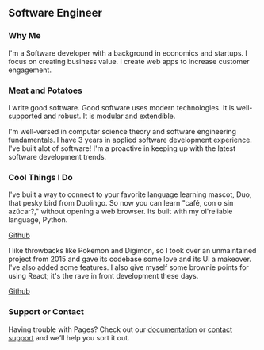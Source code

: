## Software Engineer


### Why Me

I'm a Software developer with a background in economics and startups. I focus on creating business value. I create web apps to increase customer engagement.

### Meat and Potatoes

I write good software. Good software uses modern technologies. It is well-supported and robust. It is modular and extendible.

I'm well-versed in computer science theory and software engineering fundamentals. I have 3 years in applied software development experience. I've built alot of software! I'm a proactive in keeping up with the latest software development trends.

### Cool Things I Do

I've built a way to connect to your favorite language learning mascot, Duo, that pesky bird from Duolingo. So now you can learn "café, con o sin azúcar?," without opening a web browser. Its built with my ol'reliable language, Python.

[Github](https://github.com/normandy14/duoTerminal) 

I like throwbacks like Pokemon and Digimon, so I took over an unmaintained project from 2015 and gave its codebase some love and its UI a makeover. I've also added some features. I also give myself some brownie points for using React; it's the rave in front development these days. 

[Github](https://github.com/normandy14/yugiohCardPreview) 

### Support or Contact

Having trouble with Pages? Check out our [documentation](https://help.github.com/categories/github-pages-basics/) or [contact support](https://github.com/contact) and we’ll help you sort it out.
